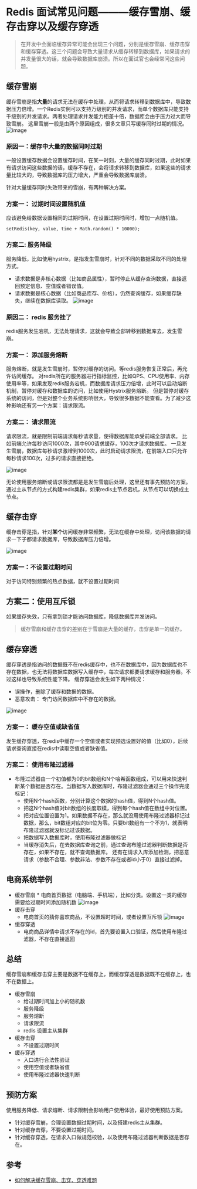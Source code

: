 # Redis 面试常见问题———缓存雪崩、缓存击穿以及缓存穿透

> 在开发中会面临缓存异常可能会出现三个问题，分别是缓存雪崩、缓存击穿和缓存穿透。这三个问题会导致大量请求从缓存转移到数据库，如果请求的并发量很大的话，就会导致数据库崩溃。所以在面试官也会经常问这些问题。

## 缓存雪崩
缓存雪崩是指**大量**的请求无法在缓存中处理，从而将请求转移到数据库中，导致数据压力倍增。一个Redis实例可以支持万级别的并发请求，而单个数据库只能支持千级别的并发请求。两者处理请求并发能力相差十倍，数据库会由于压力过大而导致雪崩。
这里雪崩一般是由两个原因组成，很多文章只写缓存同时过期的情况。
![image](https://user-images.githubusercontent.com/11553237/169200963-be8bf5e0-f84b-4e56-8a68-1d0b030ebfc5.png)

### 原因一：缓存中大量的数据同时过期
一般设置缓存数据会设置缓存时间，在某一时刻，大量的缓存同时过期，此时如果有请求访问这些数据的话，缓存不存在，会将请求转移到数据库，如果这些的请求量比较大的，导致数据库的压力增大，严重会导致数据库崩溃。

针对大量缓存同时失效带来的雪崩，有两种解决方案。
### 方案一： 过期时间设置随机值
应该避免给数据设置相同的过期时间，在设置过期时间时，增加一点随机值。
```
setRedis(key, value, time + Math.random() * 10000);
```
### 方案二: 服务降级
服务降低，比如使用hystrix，是指发生雪崩时，针对不同的数据采取不同的处理方式。
* 请求数据是非核心数据（比如商品属性），暂时停止从缓存查询数据，直接返回预定信息、空值或者错误值。
* 请求数据是核心数据（比如商品库存、价格），仍然查询缓存，如果缓存缺失，继续在数据库读取。
![image](https://user-images.githubusercontent.com/11553237/169200995-ed63b443-133a-4b9d-ab29-afe3fed6c582.png)

### 原因二： redis 服务挂了
redis服务发生宕机，无法处理请求，这就会导致全部转移到数据库去，发生雪崩。

### 方案一： 添加服务熔断
服务熔断，就是发生雪崩时，暂停对缓存的访问。等redis服务恢复正常后，再允许访问缓存。
对redis所在的服务器进行指标监控，比如QPS、CPU使用率、内存使用率等，如果发现redis服务宕机，而数据库请求压力倍增，此时可以启动熔断机制，暂停对缓存和数据库的访问，比如使用Hystrix服务熔断。
但是暂停对缓存系统的访问，但是对整个业务系统影响很大，导致很多数据不能查看。为了减少这种影响还有另一个方案：请求限流。

### 方案二： 请求限流
请求限流，就是限制前端请求每秒请求量，使得数据库能承受前端全部请求。
比如前端允许每秒访问1000次，其中900请求缓存，100次才请求数据库。
一旦发生雪崩，数据库每秒请求激增到1000次，此时启动请求限流，在前端入口只允许每秒请求100次，过多的请求直接拒绝。

![image](https://user-images.githubusercontent.com/11553237/169201040-6a3e4fc1-32d9-47fe-be7d-a649af8813c6.png)

无论使用服务熔断或请求限流都是是发生雪崩后处理，这里还有事先预防的方案。
通过主从节点的方式构建redis集群，如果redis主节点宕机，从节点可以切换成主节点。

## 缓存击穿
缓存击穿是指，针对**某个**访问缓存非常频繁，无法在缓存中处理，访问该数据的请求一下子都请求数据库，导致数据库压力倍增。

![image](https://user-images.githubusercontent.com/11553237/169201076-7a8075d9-9e2b-4a80-917f-47d6405b25a3.png)

### 方案一：不设置过期时间
对于访问特别频繁的热点数据，就不设置过期时间

## 方案二：使用互斥锁
如果缓存失效，只有拿到锁才能访问数据库，降低数据库并发访问。

>缓存雪崩和缓存击穿的差别在于雪崩是大量的缓存，击穿是单一的缓存。

## 缓存穿透
缓存穿透是指访问的数据既不在redis缓存中，也不在数据库中，因为数据库也不存在数据，也无法将数据库数据写入缓存中，每次请求都要请求缓存和服务器。不过这样也导致系统性能下降。
缓存穿透会发生如下两种情况：
* 误操作，删除了缓存和数据的数据。
* 恶意攻击： 专门访问数据库中不存在的数据。

![image](https://user-images.githubusercontent.com/11553237/169201109-b29523dc-0cb6-4cde-b32c-005c71b870c6.png)

### 方案一： 缓存空值或缺省值
发生缓存穿透，在redis中缓存一个空值或者实现预选设置好的值（比如0），后续请求查询直接在redis中读取空值或者缺省值。

### 方案二： 使用布隆过滤器
* 布隆过滤器由一个初值都为0的bit数组和N个哈希函数组成，可以用来快速判断某个数据是否存在。当数据写入数据库时，布隆过滤器会通过三个操作完成标记：
  * 使用N个hash函数，分别计算这个数据的hash值，得到N个hash值。
  * 把这N个hash值对bit数组的长度取模，得到每个hash值在数组中对位置。
  * 把对应位置设置为1。如果数据不存在，那么就没用使用布隆过滤器标记过数据，那么，bit数组对应的bit位为零。只要bit数组有一个不为1，就表明布隆过滤器就没标记过该数据。
  * 把数据写入数据库时，使用布隆过滤器做标记
  * 当缓存消失后，在去数据库查询之前，通过查询布隆过滤器判断数据是否存在，如果不存在，就不查询数据库。
还有在请求入库添加检测，把恶意请求（参数不合理、参数非法、参数不存在或者id小于0）直接过滤掉。

## 电商系统举例
* 缓存雪崩
		* 电商首页数据（电脑端、手机端），比如分类。设置这一类的缓存需要给过期时间添加随机数
		![image](https://user-images.githubusercontent.com/11553237/169201149-341581b8-d8d4-427e-8361-5dc24ddce5b0.png)
* 缓存击穿
	 * 电商首页的猜你喜欢商品，不设置超时时间，或者设置互斥锁
			![image](https://user-images.githubusercontent.com/11553237/169201166-f812a158-a98d-44d7-a32c-ac5d99f33110.png)
* 缓存穿透
	*  电商商品详情中请求不存在的id，首先要设置入口验证，然后使用布隆过滤器，不存在直接返回
	
## 总结
缓存雪崩和缓存击穿主要是数据不在缓存上，而缓存穿透是数据既不在缓存上，也不在数据上。
* 缓存雪崩
   * 给过期时间加上小的随机数
   * 服务降级
   * 服务熔断
   * 请求限流
   * redis 设置主从集群
* 缓存击穿
   * 不设置过期时间
* 缓存穿透
   * 入口进行合法性验证
   * 使用空值或者缺省值
   * 使用布隆过滤器快速判断
   
## 预防方案
使用服务降低、请求熔断、请求限制会影响用户使用体验，最好使用预防方案。
* 针对缓存雪崩，合理设置数据过期时间，以及搭建redis主从集群。
* 针对缓存击穿，不要设置过期时间。
* 针对缓存穿透，在请求入口做规范校验，以及使用布隆过滤器判断数据是否存在。

## 参考

*  [如何解决缓存雪崩、击穿、穿透难题](https://time.geekbang.org/column/article/296586)


















 
